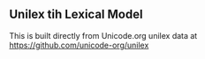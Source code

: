 Unilex tih Lexical Model
----------------------

This is built directly from Unicode.org unilex data at
https://github.com/unicode-org/unilex
